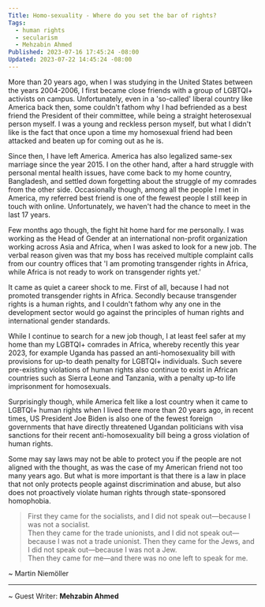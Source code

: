 ```yaml
---
Title: Homo-sexuality - Where do you set the bar of rights?
Tags:
  - human rights
  - secularism
  - Mehzabin Ahmed
Published: 2023-07-16 17:45:24 -08:00
Updated: 2023-07-22 14:45:24 -08:00
---
```


More than 20 years ago, when I was studying in the United States between the years 2004-2006, I first became close friends with a group of LGBTQI+ activists on campus. Unfortunately, even in a 'so-called' liberal country like America back then, some couldn't fathom why I had befriended as a best friend the President of their committee, while being a straight heterosexual person myself. I was a young and reckless person myself, but what I didn't like is the fact that once upon a time my homosexual friend had been attacked and beaten up for coming out as he is.  

Since then, I have left America. America has also legalized same-sex marriage since the year 2015. I on the other hand, after a hard struggle with personal mental health issues, have come back to my home country, Bangladesh, and settled down forgetting about the struggle of my comrades from the other side. Occasionally though, among all the people I met in America, my referred best friend is one of the fewest people I still keep in touch with online. Unfortunately, we haven't had the chance to meet in the last 17 years.  

Few months ago though, the fight hit home hard for me personally. I was working as the Head of Gender at an international non-profit organization working across Asia and Africa, when I was asked to look for a new job. The verbal reason given was that my boss has received multiple complaint calls from our country offices that 'I am promoting transgender rights in Africa, while Africa is not ready to work on transgender rights yet.'  

It came as quiet a career shock to me. First of all, because I had not promoted transgender rights in Africa. Secondly because transgender rights is a human rights, and I couldn't fathom why any one in the development sector would go against the principles of human rights and international gender standards.  

While I continue to search for a new job though, I at least feel safer at my home than my LGBTQI+ comrades in Africa, whereby recently this year 2023, for example Uganda has passed an anti-homosexuality bill with provisions for up-to death penalty for LGBTQI+ individuals. Such severe pre-existing violations of human rights also continue to exist in African countries such as Sierra Leone and Tanzania, with a penalty up-to life imprisonment for homosexuals.  

Surprisingly though, while America felt like a lost country when it came to LGBTQI+ human rights when I lived there more than 20 years ago, in recent times, US President Joe Biden is also one of the fewest foreign governments that have directly threatened Ugandan politicians with visa sanctions for their recent anti-homosexuality bill being a gross violation of human rights. 

Some may say laws may not be able to protect you if the people are not aligned with the thought, as was the case of my American friend not too many years ago. But what is more important is that there is a law in place that not only protects people against discrimination and abuse, but also does not proactively violate human rights through state-sponsored homophobia. 

> First they came for the socialists, and I did not speak out—because I was not a socialist.  
> Then they came for the trade unionists, and I did not speak out—because I was not a trade unionist. 
> Then they came for the Jews, and I did not speak out—because I was not a Jew.  
> Then they came for me—and there was no one left to speak for me.  

~ Martin Niemöller 


----
~ Guest Writer: **Mehzabin Ahmed**  
